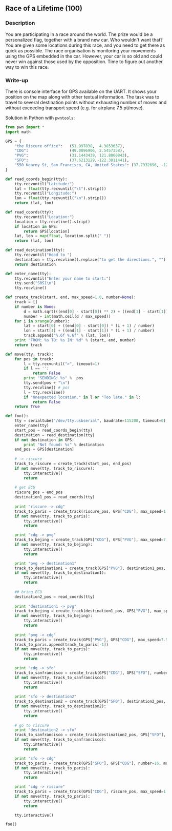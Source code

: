 ## Race of a Lifetime (100)

### Description

You are participating in a race around the world. The prize would be a personalized flag, together with a brand new car. Who wouldn't want that? You are given some locations during this race, and you need to get there as quick as possible. The race organisation is monitoring your movements using the GPS embedded in the car. However, your car is so old and could never win against those used by the opposition. Time to figure out another way to win this race.

### Write-up

There is console interface for GPS available on the UART. It shows your position on the map
along with other textual information. The task was to travel to several destination points
without exhausting number of moves and without exceeding transport speed (e.g. for airplane
7.5 pt/move).

Solution in Python with `pwntools`:

```python
from pwn import *
import math

GPS = {
    "the Riscure office":   (51.997838,  4.3853637),
    "CDG":                  (49.0096906, 2.5457358),
    "PVG":                  (31.1443439, 121.8060843),
    "SFO":                  (37.6213129,-122.3811441),
    "550 Kearny St, San Francisco, CA, United States": (37.7932696, -122.4065364),
}

def read_coords_begin(tty):
    tty.recvuntil("Latitude:")
    lat = float(tty.recvuntil("\t").strip())
    tty.recvuntil("Longitude:")
    lon = float(tty.recvuntil("\n").strip())
    return (lat, lon)

def read_coords(tty):
    tty.recvuntil("Location:")
    location = tty.recvline().strip()
    if location in GPS:
        return GPS[location]
    lat, lon = map(float, location.split(" "))
    return (lat, lon)

def read_destination(tty):
    tty.recvuntil("Head to ")
    destination = tty.recvline().replace("to get the directions.", "").strip()
    return destination

def enter_name(tty):
    tty.recvuntil("Enter your name to start:")
    tty.send("S0S1\n")
    tty.recvline()

def create_track(start, end, max_speed=1.0, number=None):
    track = []
    if number is None:
        d = math.sqrt(((end[0] - start[0]) ** 2) + ((end[1] - start[1]) ** 2))
        number = int(math.ceil(d / max_speed))
    for i in xrange(number):
        lat = start[0] + ((end[0] - start[0]) * (i + 1) / number)
        lon = start[1] + ((end[1] - start[1]) * (i + 1) / number)
        track.append("%.6f %.6f" % (lat, lon))
    print "FROM: %s TO: %s IN: %d" % (start, end, number)
    return track

def move(tty, track):
    for pos in track:
        l = tty.recvuntil(">", timeout=1)
        if l == '':
            return False
        print "SENDING: %s" %  pos
        tty.send(pos + "\n")
        tty.recvline() # pos
        l = tty.recvline()
        if "Unexpected location." in l or "Too late." in l:
            return False
    return True

def foo():
    tty = serialtube("/dev/tty.usbserial", baudrate=115200, timeout=0)
    enter_name(tty)
    start_pos = read_coords_begin(tty)
    destination = read_destination(tty)
    if not destination in GPS:
        print "Not found: %s" % destination
    end_pos = GPS[destination]
    
    # -> riscure
    track_to_riscure = create_track(start_pos, end_pos)
    if not move(tty, track_to_riscure):
        tty.interactive()
        return
    
    # get ECU
    riscure_pos = end_pos
    destination1_pos = read_coords(tty)
    
    print "riscure -> cdg"
    track_to_paris = create_track(riscure_pos, GPS["CDG"], max_speed=1.0)
    if not move(tty, track_to_paris):
        tty.interactive()
        return

    print "cdg -> pvg"
    track_to_bejing = create_track(GPS["CDG"], GPS["PVG"], max_speed=7.5)
    if not move(tty, track_to_bejing):
        tty.interactive()
        return

    print "pvg -> destination1"
    track_to_destination1 = create_track(GPS["PVG"], destination1_pos, number=8, max_speed=0.3)
    if not move(tty, track_to_destination1):
        tty.interactive()
        return
    
    ## bring ECU
    destination2_pos = read_coords(tty)
    
    print "destination1 -> pvg"
    track_to_bejing = create_track(destination1_pos, GPS["PVG"], max_speed=0.3)
    if not move(tty, track_to_bejing):
        tty.interactive()
        return
    
    print "pvg -> cdg"
    track_to_paris = create_track(GPS["PVG"], GPS["CDG"], max_speed=7.5)
    track_to_paris.append(track_to_paris[-1])
    if not move(tty, track_to_paris):
        tty.interactive()
        return

    print "cdg -> sfo"
    track_to_sanfrancisco = create_track(GPS["CDG"], GPS["SFO"], number=16, max_speed=7.5)
    if not move(tty, track_to_sanfrancisco):
        tty.interactive()
        return
    
    print "sfo -> destination2"
    track_to_destination2 = create_track(GPS["SFO"], destination2_pos, max_speed=0.3)
    if not move(tty, track_to_destination2):
        tty.interactive()
        return
    
    # go to riscure
    print "destination2 -> sfo"
    track_to_sanfrancisco = create_track(destination2_pos, GPS["SFO"], max_speed=0.3)
    if not move(tty, track_to_sanfrancisco):
        tty.interactive()
        return

    print "sfo -> cdg"
    track_to_paris = create_track(GPS["SFO"], GPS["CDG"], number=16, max_speed=7.5)
    if not move(tty, track_to_paris):
        tty.interactive()
        return

    print "cdg -> riscure"
    track_to_paris = create_track(GPS["CDG"], riscure_pos, max_speed=1.0)
    if not move(tty, track_to_paris):
        tty.interactive()
        return

    tty.interactive()

foo()
```
